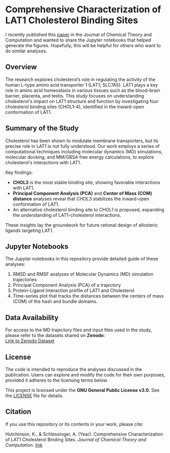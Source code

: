 # Comprehensive Characterization of LAT1 Cholesterol Binding Sites

I recently published this [paper](https://pubs.acs.org/doi/10.1021/acs.jctc.3c01391) in the Journal of Chemical Theory and Computation and wanted to share the Jupyter notebooks that helped generate the figures. Hopefully, this will be helpful for others who want to do similar analyses.

## Overview
The research explores cholesterol’s role in regulating the activity of the human L-type amino acid transporter 1 (LAT1; SLC7A5). LAT1 plays a key role in amino acid homeostasis in various tissues such as the blood-brain barrier, placenta, and testis. This study focuses on understanding cholesterol's impact on LAT1 structure and function by investigating four cholesterol binding sites (CHOL1-4), identified in the inward-open conformation of LAT1.

## Summary of the Study

Cholesterol has been shown to modulate membrane transporters, but its precise role in LAT1 is not fully understood. Our work employs a series of computational techniques including molecular dynamics (MD) simulations, molecular docking, and MM/GBSA free energy calculations, to explore cholesterol's interactions with LAT1.

Key findings:
- **CHOL3** is the most stable binding site, showing favorable interactions with LAT1.
- **Principal Component Analysis (PCA)** and **Center of Mass (COM) distance** analyses reveal that CHOL3 stabilizes the inward-open conformation of LAT1.
- An alternative cholesterol binding site to CHOL1 is proposed, expanding the understanding of LAT1-cholesterol interactions.

These insights lay the groundwork for future rational design of allosteric ligands targeting LAT1.

## Jupyter Notebooks

The Jupyter notebooks in this repository provide detailed guide of these analyses:
1. RMSD and RMSF analyses of Molecular Dynamics (MD) simulation trajectories
2. Principal Component Analysis (PCA) of a trajectory
3. Protein-Ligand Interaction profile of LAT1 and Cholesterol
4. Time-series plot that tracks the distances between the centers of mass (COM) of the hash and bundle domains.

## Data Availability

For access to the MD trajectory files and input files used in the study, please refer to the datasets shared on **Zenodo**:  
[Link to Zenodo Dataset](https://zenodo.org/records/10871106)

## License
The code is intended to reproduce the analyses discussed in the publication. Users can explore and modify the code for their own purposes, provided it adheres to the licensing terms below.

This project is licensed under the **GNU General Public License v3.0**. See the [LICENSE](./LICENSE) file for details.

## Citation

If you use this repository or its contents in your work, please cite:

Hutchinson, K., & Schlessinger, A. (Year). Comprehensive Characterization of LAT1 Cholesterol Binding Sites. *Journal of Chemical Theory and Computation*. [link](https://pubs.acs.org/doi/10.1021/acs.jctc.3c01391)
